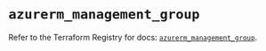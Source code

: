 # `azurerm_management_group`

Refer to the Terraform Registry for docs: [`azurerm_management_group`](https://registry.terraform.io/providers/hashicorp/azurerm/3.110.0/docs/resources/management_group).
